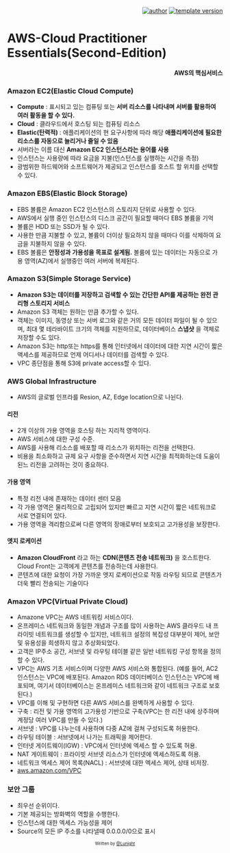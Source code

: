 <div align=right>
    <a href="https://github.com/LunightLab">
        <img alt="author" src= "https://img.shields.io/badge/author-lunight-blue?style=glat-square" target="_blank"></a>
    </a>
    <a href="https://github.com/LunightLab/LuLabTemplate">
        <img alt="template version" src= "https://img.shields.io/badge/template%20version-1.0-blue?style=glat-square" target="_blank"></a>
    </a>
</div>

AWS-Cloud Practitioner Essentials(Second-Edition)
=================================================

**<div align=right>AWS의 핵심서비스</div>**

### Amazon EC2(Elastic Cloud Compute)

-	**Compute** : 표시되고 있는 컴퓨팅 또는 **서버 리소스를 나타내며 서버를 활용하여 여러 활동을 할 수 있다.**  
-	**Cloud** : 클라우드에서 호스팅 되는 컴퓨팅 리소스  
-	**Elastic(탄력적)** : 애플리케이션의 현 요구사항에 따라 해당 **애플리케이션에 필요한 리소스를 자동으로 늘리거나 줄일 수 있음**  
-	서버라는 이름 대신 **Amazon EC2 인스턴스라는 용어를 사용**  
-	인스턴스는 사용량에 따라 요금을 지불(인스턴스를 실행하는 시간을 측정)  
-	광범위한 하드웨어와 소프트웨어가 제공되고 인스턴스를 호스트 할 위치를 선택할 수 있다.  

### Amazon EBS(Elastic Block Storage)

-	EBS 볼륨은 Amazon EC2 인스턴스의 스토리지 단위로 사용할 수 있다.  
-	AWS에서 실행 중인 인스턴스의 디스크 공간이 필요할 때마다 EBS 볼륨을 기억  
-	볼륨은 HDD 또는 SSD가 될 수 있다.  
-	사용한 만큼 지불할 수 있고, 볼륨이 더이상 필요하지 않을 때마다 이를 삭제하여 요금을 지불하지 않을 수 있다.  
-	EBS 볼륨은 **안정성과 가용성을 목표로 설계됨.** 볼륨에 있는 데이터는 자동으로 가용 영역(AZ)에서 실행중인 여러 서버에 복제된다.  

### Amazon S3(Simple Storage Service)

-	**Amazon S3는 데이터를 저장하고 검색할 수 있는 간단한 API를 제공하는 완전 관리형 스토리지 서비스**  
-	Amazon S3 객체는 원하는 만큼 추가할 수 있다.  
-	객체는 이미지, 동영상 또는 서버 로그와 같은 거의 모든 데이터 파일이 될 수 있으며, 최대 몇 테라바이트 크기의 객체를 지원하므로, 데이터베이스 **스냅샷** 을 객체로 저장할 수도 있다.  
-	Amazon S3는 http또는 https를 통해 인터넷에서 데이터에 대한 지연 시간이 짧은 액세스를 제공하므로 언제 어디서나 데이터를 검색할 수 있다.  
-	VPC 종단점을 통해 S3에 private access할 수 있다.  

### AWS Global Infrastructure

-	AWS의 글로벌 인프라를 Resion, AZ, Edge location으로 나뉜다.  

#### 리전

-	2개 이상의 가용 영역을 호스팅 하는 지리적 영역이다.  
-	AWS 서비스에 대한 구성 수준.  
-	AWS를 사용해 리소스를 배포할 때 리소스가 위치하는 리전을 선택한다.  
-	비용을 최소화하고 규제 요구 사항을 준수하면서 지연 시간을 최적화하는데 도움이 된느 리전을 고려하는 것이 중요하다.  

#### 가용 영역

-	특정 리전 내에 존재하는 데이터 센터 모음  
-	각 가용 영역은 물리적으로 고립되어 있지만 빠르고 지연 시간이 짧은 네트워크로 서로 연결되어 있다.  
-	가용 영역을 격리함으로써 다른 영역의 장애로부터 보호되고 고가용성을 보장한다.  

#### 엣지 로케이션

-	**Amazon CloudFront** 라고 하는 **CDN(콘텐츠 전송 네트워크)** 을 호스트한다. Cloud Front는 고객에게 콘텐츠를 전송하는데 사용한다.  
-	콘텐츠에 대한 요청이 가장 가까운 엣지 로케이션으로 작동 라우팅 되므로 콘텐츠가 더욱 빨리 전송되는 기술이다  

### Amazon VPC(Virtual Private Cloud)

-	Amazone VPC는 AWS 네트워킹 서비스이다.  
-	온프레미스 네트워크와 동일한 개념과 구조를 많이 사용하는 AWS 클라우드 내 프라이빗 네트워크를 생성할 수 있지만, 네트워크 설정의 복잡성 대부분이 제어, 보안 및 유용성을 희생하지 않고 추상화되었다.  
-	고객은 IP주소 공간, 서브넷 및 라우팅 테이블 같은 일반 네트워킹 구성 항목을 정의할 수 있다.  
-	VPC는 AWS 기초 서비스이며 다양한 AWS 서비스와 통합된다. (예를 들어, AC2 인스턴스는 VPC에 배포된다. Amazon RDS 데이터베이스 인스턴스는 VPC에 배포되며, 여기서 데이터베이스는 온프레미스 네트워크와 같이 네트워크 구조로 보호된다.)  
-	VPC를 이해 및 구현하면 다른 AWS 서비스를 완벽하게 사용할 수 있다.  
-	구축 : 리전 및 가용 영역의 고가용성 기반으로 구축(VPC는 한 리전 내에 상주하며 계정당 여러 VPC를 만들 수 있다.)
-	서브넷 : VPC를 나누는데 사용하며 다중 AZ에 걸쳐 구성되도록 허용한다.  
-	라우팅 테이블 : 서브넷에서 나가는 트래픽을 제어한다.  
-	인터넷 게이트웨이(IGW) : VPC에서 인터넷에 엑세스 할 수 있도록 허용.  
-	NAT 게이트웨이 : 프라이빗 서브넷 리소스가 인터넷에 엑세스하도록 허용.  
-	네트워크 엑세스 제어 목록(NACL) : 서브넷에 대한 엑세스 제어, 상태 비저장.  
-	[aws.amazon.com/VPC](aws.amazon.com/VPC)  

### 보안 그룹

-	최우선 순위이다.  
-	기본 제공되는 방화벽의 역할을 수행한다.  
-	인스턴스에 대한 엑세스 가능성을 제어
-	Source의 모든 IP 주소를 나타낼때 0.0.0.0/0으로 표시  

<div align="center">

<sub><sup>Written by <a href="https://github.com/LunightLab">@Lunight</a></sup></sub><small></small>

</div>
